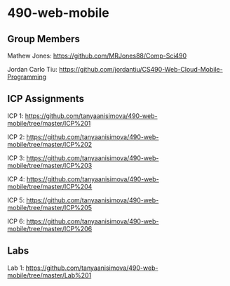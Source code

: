 # 490-web-mobile

## Group Members

Mathew Jones: https://github.com/MRJones88/Comp-Sci490

Jordan Carlo Tiu: https://github.com/jordantiu/CS490-Web-Cloud-Mobile-Programming

## ICP Assignments

ICP 1: https://github.com/tanyaanisimova/490-web-mobile/tree/master/ICP%201

ICP 2: https://github.com/tanyaanisimova/490-web-mobile/tree/master/ICP%202

ICP 3: https://github.com/tanyaanisimova/490-web-mobile/tree/master/ICP%203

ICP 4: https://github.com/tanyaanisimova/490-web-mobile/tree/master/ICP%204

ICP 5: https://github.com/tanyaanisimova/490-web-mobile/tree/master/ICP%205

ICP 6: https://github.com/tanyaanisimova/490-web-mobile/tree/master/ICP%206

## Labs

Lab 1: https://github.com/tanyaanisimova/490-web-mobile/tree/master/Lab%201
